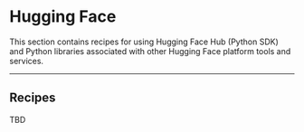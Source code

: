 # Hugging Face

This section contains recipes for using Hugging Face Hub (Python SDK) and Python libraries associated with other Hugging Face platform tools and services.


---

## Recipes

TBD
